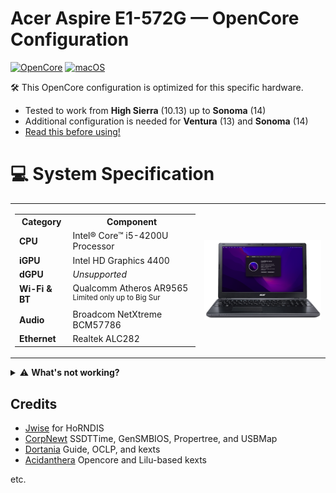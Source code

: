 # Acer Aspire E1-572G — OpenCore Configuration
[![OpenCore](https://img.shields.io/badge/OpenCore-0.9.9-blue.svg)](https://github.com/acidanthera/OpenCorePkg)
[![macOS](https://img.shields.io/badge/macOS-Monterey-brightgreen.svg)]()


🛠️ This OpenCore configuration is optimized for this specific hardware. 
   * Tested to work from **High Sierra** (10.13) up to **Sonoma** (14)
   * Additional configuration is needed for **Ventura** (13) and **Sonoma** (14)
   * [Read this before using!](ADDITIONAL_INFO.md)

<h1>💻 System Specification</h1>

<table>
  <tr>
    <td rowspan="2">
          <table>
        <tr>
          <th>Category</th>
          <th>Component</th>
        </tr>
        <tr>
          <td><strong>CPU</strong></td>
          <td>Intel® Core™ i5-4200U Processor</td>
        </tr>
        <tr>
          <td><strong>iGPU</strong></td>
          <td>Intel HD Graphics 4400</td>
        </tr>
        <tr>
          <td><strong>dGPU</strong></td>
          <td><i>Unsupported</i></td>
        </tr>
        <tr>
          <td><strong>Wi-Fi & BT</strong></td>
          <td>Qualcomm Atheros AR9565 <br ><sup>Limited only up to Big Sur</sup></td>
        </tr>
        <tr>
          <td><strong>Audio</strong></td>
          <td>Broadcom NetXtreme BCM57786</td>
        </tr>
        <tr>
          <td><strong>Ethernet</strong></td>
          <td>Realtek ALC282</td>
        </tr>
      </table>
    </td>
  </tr>
  <tr>
    <td>
      <img align="right" src="Images/laptop_monterey.png" alt="laptop_monterey.png" width="250">
    </td>
  </tr>
</table>


<details>
<summary>⚠️ <strong>What's not working?</strong></summary><br >

* 🛜 WiFi & Bluetooth on Monterey (12)+<br >
<sup>&nbsp;&nbsp;&nbsp;&nbsp;&nbsp;&nbsp;&nbsp;&nbsp;There's no working kext for AR9565 on Monterey and newer</sup>
* 🚀 Graphics Acceleration on Ventura (13)+<br >
<sup>&nbsp;&nbsp;&nbsp;&nbsp;&nbsp;&nbsp;&nbsp;&nbsp;Root patching using OCLP is required</sup>
* 💻 Automatic Lid Wake<br >
<sup>&nbsp;&nbsp;&nbsp;&nbsp;&nbsp;&nbsp;&nbsp;&nbsp; Waking up from sleep requires keyboard tap.<sup>
* 📲 AirDrop<br >
<sup>&nbsp;&nbsp;&nbsp;&nbsp;&nbsp;&nbsp;&nbsp;&nbsp;and other Airport related features</sup>
* 🫳 Multi-touch gestures<br >
<sup>&nbsp;&nbsp;&nbsp;&nbsp;&nbsp;&nbsp;&nbsp;&nbsp;with 4 fingers<sup>
* 🔒 Accessing DRM content<br >
<sup>&nbsp;&nbsp;&nbsp;&nbsp;&nbsp;&nbsp;&nbsp;&nbsp;Use chromium based browsers instead</sup>
* 🌀 Fan reading<br >
<sup>&nbsp;&nbsp;&nbsp;&nbsp;&nbsp;&nbsp;&nbsp;&nbsp;(and so under Windows), so don't bother adding `SMCSuperIO.kext`</sup>
</details>


## Credits
- [Jwise](https://github.com/jwise/HoRNDIS) for HoRNDIS
- [CorpNewt](https://github.com/corpnewt/SSDTTime) SSDTTime, GenSMBIOS, Propertree, and USBMap
- [Dortania](https://dortania.github.io/OpenCore-Install-Guide/config.plist/haswell.html) Guide, OCLP, and kexts
- [Acidanthera](https://github.com/acidanthera) Opencore and Lilu-based kexts


etc.



